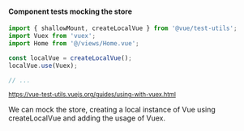 #### Component tests mocking the store

```js
import { shallowMount, createLocalVue } from '@vue/test-utils';
import Vuex from 'vuex';
import Home from '@/views/Home.vue';

const localVue = createLocalVue();
localVue.use(Vuex);

// ...
```

<small>https://vue-test-utils.vuejs.org/guides/using-with-vuex.html</small>


<aside class="notes">
We can mock the store, creating a local instance of Vue using createLocalVue
and adding the usage of Vuex.
</aside>
